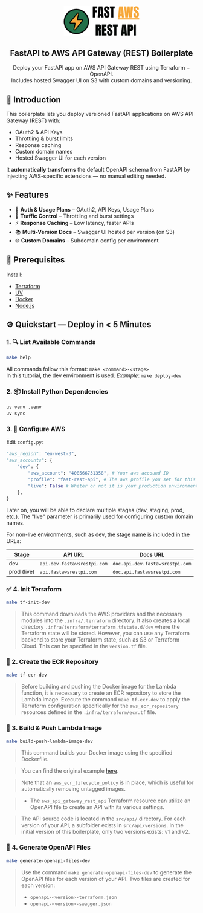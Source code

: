 <p align="center">
  <img src="src/api/doc/logo.png" alt="logo" width="200" />
</p>

<h2 align="center">FastAPI to AWS API Gateway (REST) Boilerplate</h2>

<p align="center">
  Deploy your FastAPI app on AWS API Gateway REST using Terraform + OpenAPI.<br>
  Includes hosted Swagger UI on S3 with custom domains and versioning.
</p>

## 🚀 Introduction

This boilerplate lets you deploy versioned FastAPI applications on AWS API Gateway (REST) with:

- OAuth2 & API Keys
- Throttling & burst limits
- Response caching
- Custom domain names
- Hosted Swagger UI for each version

It **automatically transforms** the default OpenAPI schema from FastAPI by injecting AWS-specific extensions — no manual editing needed.

## ✨ Features

- 🔐 **Auth & Usage Plans** – OAuth2, API Keys, Usage Plans
- 🚦 **Traffic Control** – Throttling and burst settings
- ⚡ **Response Caching** – Low latency, faster APIs
- 📚 **Multi-Version Docs** – Swagger UI hosted per version (on S3)
- 🌐 **Custom Domains** – Subdomain config per environment

## 🧰 Prerequisites

Install:

- [Terraform](https://developer.hashicorp.com/terraform)
- [UV](https://docs.astral.sh/uv/getting-started/installation/)
- [Docker](https://www.docker.com/)
- [Node.js](https://nodejs.org/)

## ⚙️ Quickstart — Deploy in < 5 Minutes

### 1. 🔍 List Available Commands

```bash
make help
```

All commands follow this format: `make <command>-<stage>`  
In this tutorial, the dev environment is used.
_Example_: `make deploy-dev`

### 2. 📦 Install Python Dependencies

```bash
uv venv .venv
uv sync
```

### 3. 🔧 Configure AWS

Edit `config.py`:

```python
"aws_region": "eu-west-3",
"aws_accounts": {
    "dev": {
        "aws_account": "408566731358", # Your aws accound ID
        "profile": "fast-rest-api", # The aws profile you set for this account in your .aws/credentials file.
        "live": False # Wheter or not it is your production environment
    },
}
```

Later on, you will be able to declare multiple stages (dev, staging, prod, etc.). The "live" parameter is primarily used for configuring custom domain names.

For non-live environments, such as dev, the stage name is included in the URLs:

| Stage       | API URL                     | Docs URL                        |
| ----------- | --------------------------- | ------------------------------- |
| dev         | `api.dev.fastawsrestpi.com` | `doc.api.dev.fastawsrestpi.com` |
| prod (live) | `api.fastawsrestpi.com`     | `doc.api.fastawsrestpi.com`     |

### ✅ 4. Init Terraform

```bash
make tf-init-dev
```

> This command downloads the AWS providers and the necessary modules into the `.infra/.terraform` directory.
> It also creates a local directory `.infra/terraform/terraform.tfstate.d/dev` where the Terraform state will be stored. However, you can use any Terraform backend to store your Terraform state, such as S3 or Terraform Cloud. This can be specified in the `version.tf` file.

### 🧪 2. Create the ECR Repository

```bash
make tf-ecr-dev
```

> Before building and pushing the Docker image for the Lambda function, it is necessary to create an ECR repository to store the Lambda image.
> Execute the command `make tf-ecr-dev` to apply the Terraform configuration specifically for the `aws_ecr_repository` resources defined in the `.infra/terraform/ecr.tf` file.

### 🐳 3. Build & Push Lambda Image

```bash
make build-push-lambda-image-dev
```

> This command builds your Docker image using the specified Dockerfile.

> You can find the original example [here](https://docs.astral.sh/uv/guides/integration/aws-lambda/#deploying-a-docker-image:~:text=other%20unnecessary%20files.-,>Dockerfile,-FROM%20ghcr.io).

> Note that an `aws_ecr_lifecycle_policy` is in place, which is useful for automatically removing untagged images.

> - The `aws_api_gateway_rest_api` Terraform resource can utilize an OpenAPI file to create an API with its various settings.

> The API source code is located in the `src/api/` directory. For each version of your API, a subfolder exists in `src/api/versions`. In the initial version of this boilerplate, only two versions exists: v1 and v2.

### 📄 4. Generate OpenAPI Files

```bash
make generate-openapi-files-dev
```

> Use the command `make generate-openapi-files-dev` to generate the OpenAPI files for each version of your API. Two files are created for each version:
>
> - `openapi-<version>-terraform.json`
> - `openapi-<version>-swagger.json`
